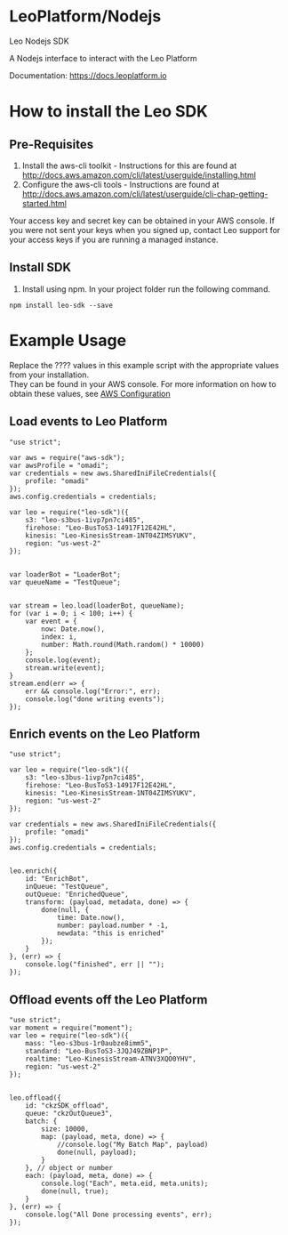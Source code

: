 LeoPlatform/Nodejs
===================

Leo Nodejs SDK

A Nodejs interface to interact with the Leo Platform

Documentation: https://docs.leoplatform.io

How to install the Leo SDK
===================================

Pre-Requisites
--------------
1. Install the aws-cli toolkit - Instructions for this are found at http://docs.aws.amazon.com/cli/latest/userguide/installing.html
2. Configure the aws-cli tools - Instructions are found at http://docs.aws.amazon.com/cli/latest/userguide/cli-chap-getting-started.html

Your access key and secret key can be obtained in your AWS console. If you were not sent your keys when you signed up, contact Leo support for your access keys if you are running a managed instance.

Install SDK
-----------
1. Install using npm.  In your project folder run the following command.

```
npm install leo-sdk --save
```

Example Usage
=============

Replace the ???? values in this example script with the appropriate values from your installation.  
They can be found in your AWS console.  For more information on how to obtain these values, see [AWS Configuration](https://docs.leoplatform.io/docs/aws-configuration)

## Load events to Leo Platform
```
"use strict";

var aws = require("aws-sdk");
var awsProfile = "omadi";
var credentials = new aws.SharedIniFileCredentials({
	profile: "omadi"
});
aws.config.credentials = credentials;

var leo = require("leo-sdk")({
	s3: "leo-s3bus-1ivp7pn7ci485",
	firehose: "Leo-BusToS3-14917F12E42HL",
	kinesis: "Leo-KinesisStream-1NT04ZIMSYUKV",
	region: "us-west-2"
});


var loaderBot = "LoaderBot";
var queueName = "TestQueue";


var stream = leo.load(loaderBot, queueName);
for (var i = 0; i < 100; i++) {
	var event = {
		now: Date.now(),
		index: i,
		number: Math.round(Math.random() * 10000)
	};
	console.log(event);
	stream.write(event);
}
stream.end(err => {
	err && console.log("Error:", err);
	console.log("done writing events");
});
```

## Enrich events on the Leo Platform
```
"use strict";

var leo = require("leo-sdk")({
	s3: "leo-s3bus-1ivp7pn7ci485",
	firehose: "Leo-BusToS3-14917F12E42HL",
	kinesis: "Leo-KinesisStream-1NT04ZIMSYUKV",
	region: "us-west-2"
});

var credentials = new aws.SharedIniFileCredentials({
	profile: "omadi"
});
aws.config.credentials = credentials;


leo.enrich({
	id: "EnrichBot",
	inQueue: "TestQueue",
	outQueue: "EnrichedQueue",
	transform: (payload, metadata, done) => {
		done(null, {
			time: Date.now(),
			number: payload.number * -1,
			newdata: "this is enriched"
		});
	}
}, (err) => {
	console.log("finished", err || "");
});

```

## Offload events off the Leo Platform
```
"use strict";
var moment = require("moment");
var leo = require("leo-sdk")({
	mass: "leo-s3bus-1r0aubze8imm5",
	standard: "Leo-BusToS3-3JQJ49ZBNP1P",
	realtime: "Leo-KinesisStream-ATNV3XQO0YHV",
	region: "us-west-2"
});


leo.offload({
	id: "ckzSDK_offload",
	queue: "ckzOutQueue3",
	batch: {
		size: 10000,
		map: (payload, meta, done) => {
			//console.log("My Batch Map", payload)
			done(null, payload);
		}
	}, // object or number 
	each: (payload, meta, done) => {
		console.log("Each", meta.eid, meta.units);
		done(null, true);
	}
}, (err) => {
	console.log("All Done processing events", err);
});
```

